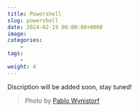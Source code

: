 ```yaml
---
title: Powershell
slug: powershell
date: 2024-02-19 00:00:00+0000
image: 
categories:
    - 
tags:
    - 
weight: 4
---
```

Discription will be added soon, stay tuned!

> Photo by [Pablo Wynistorf](https://www.pablo.one)
